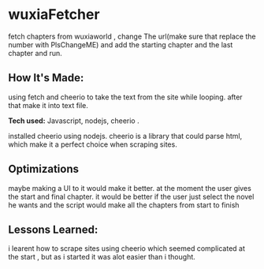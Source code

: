 # wuxiaFetcher
fetch chapters from wuxiaworld , change The url(make sure that replace the number with PlsChangeME) and add the starting chapter and the last chapter and run.


## How It's Made:
using fetch and cheerio to take the text from the site while looping. after that make it into text file.

**Tech used:** Javascript, nodejs, cheerio .

installed cheerio using nodejs. cheerio is a library that could parse html, which make it a perfect choice when scraping sites.

## Optimizations

maybe making a UI to it would make it better.
at the moment the user gives the start and final chapter. it would be better if the user just select the novel he wants and the script would make all the chapters from start to finish
## Lessons Learned:

i learent how to scrape sites using cheerio which seemed complicated at the start , but as i started it was alot easier than i thought. 
